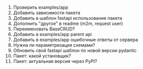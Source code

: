 1. Проверить examples/app
2. Добавить зависимости пакета
3. Добавить в шаблон fastapi использование пакета
4. Дополнить "другое" в readme (m2m, request user)
5. Переименовать BaseCRUD?
6. Добавить в examples/app parent api
7. Добавить в examples/app ошибочные ответы от сервера
8. Нужна ли параметризация схемами?
9. Обновить свой fastapi шаблон по новой версии pydantic
10. Пакет: какой установщик?
11. Пакет: актуальная версия через PyPI?
